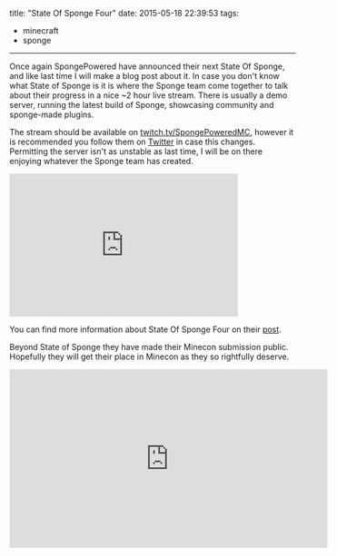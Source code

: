 title: "State Of Sponge Four"
date: 2015-05-18 22:39:53
tags:
  - minecraft
  - sponge
---
Once again SpongePowered have announced their next State Of Sponge, and like last time I will make a blog post about it.
In case you don't know what State of Sponge is it is where the Sponge team come together to talk about their progress in a nice ~2 hour live stream.
There is usually a demo server, running the latest build of Sponge, showcasing community and sponge-made plugins.

The stream should be available on [twitch.tv/SpongePoweredMC](http://www.twitch.tv/SpongePoweredMC), however it is recommended you follow them on [Twitter](https://twitter.com/spongepowered) in case this changes.
Permitting the server isn't as unstable as last time, I will be on there enjoying whatever the Sponge team has created.

<iframe width="400" height="250" src="http://itsalmo.st/#sos4:embed" scrolling="no" frameborder="0" style="border: 1px solid #dbd8d7"></iframe>

You can find more information about State Of Sponge Four on their [post](https://forums.spongepowered.org/t/sponge-status-update-17-may-2015).

Beyond State of Sponge they have made their Minecon submission public.
Hopefully they will get their place in Minecon as they so rightfully deserve.

<iframe width="560" height="315" src="https://www.youtube.com/embed/vAfzLFf7wrY" frameborder="0" allowfullscreen></iframe>
